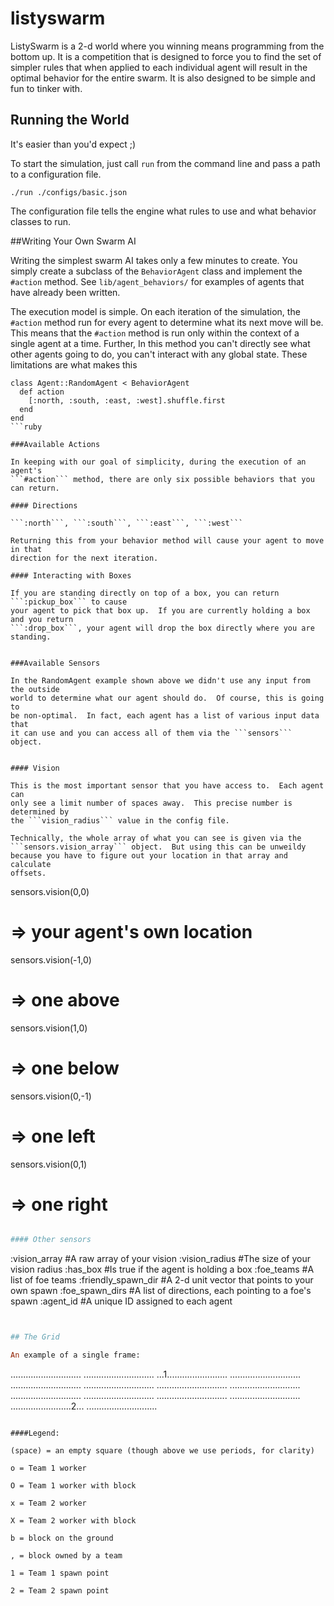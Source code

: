 listyswarm
==========

ListySwarm is a 2-d world where you winning means programming from the 
bottom up. It is a competition that is designed to force 
you to find the set of simpler rules that when applied to each individual
agent will result in the optimal behavior for the entire swarm.  It is also
designed to be simple and fun to tinker with.


## Running the World

It's easier than you'd expect ;)

To start the simulation, just call ```run``` from the command line and
pass a path to a configuration file.

```./run ./configs/basic.json```

The configuration file tells the engine what rules to use and what behavior
classes to run.


##Writing Your Own Swarm AI

Writing the simplest swarm AI takes only a few minutes to create.  You simply
create a subclass of the ```BehaviorAgent``` class and implement the ```#action```
method.  See ```lib/agent_behaviors/``` for examples of agents that have already
been written.

The execution model is simple.  On each iteration of the simulation, the ```#action```
method run for every agent to determine what its next move will be.  This means that
the ```#action``` method is run only within the context of a single agent at a time.
Further, In this method you can't directly see what other agents going to do, you can't interact 
with any global state.  These limitations are what makes this 


```
class Agent::RandomAgent < BehaviorAgent
  def action
    [:north, :south, :east, :west].shuffle.first
  end
end
```ruby

###Available Actions

In keeping with our goal of simplicity, during the execution of an agent's 
```#action``` method, there are only six possible behaviors that you can return.

#### Directions

```:north```, ```:south```, ```:east```, ```:west```

Returning this from your behavior method will cause your agent to move in that
direction for the next iteration.

#### Interacting with Boxes

If you are standing directly on top of a box, you can return ```:pickup_box``` to cause
your agent to pick that box up.  If you are currently holding a box and you return 
```:drop_box```, your agent will drop the box directly where you are standing.


###Available Sensors

In the RandomAgent example shown above we didn't use any input from the outside 
world to determine what our agent should do.  Of course, this is going to
be non-optimal.  In fact, each agent has a list of various input data that 
it can use and you can access all of them via the ```sensors``` object.


#### Vision

This is the most important sensor that you have access to.  Each agent can 
only see a limit number of spaces away.  This precise number is determined by
the ```vision_radius``` value in the config file.

Technically, the whole array of what you can see is given via the 
```sensors.vision_array``` object.  But using this can be unweildy
because you have to figure out your location in that array and calculate
offsets.  

```

sensors.vision(0,0) 
# =>  your agent's own location

sensors.vision(-1,0)
# => one above

sensors.vision(1,0)
# => one below 

sensors.vision(0,-1)
# => one left

sensors.vision(0,1)
# => one right 
```ruby

#### Other sensors

```
:vision_array #A raw array of your vision
:vision_radius #The size of your vision radius
:has_box #Is true if the agent is holding a box
:foe_teams #A list of foe teams
:friendly_spawn_dir #A 2-d unit vector that points to your own spawn
:foe_spawn_dirs #A list of directions, each pointing to a foe's spawn
:agent_id  #A unique ID assigned to each agent
```ruby


## The Grid

An example of a single frame:
```
............................
............................
...1........................
............................
............................
............................
............................
............................
............................
............................
............................
............................
........................2...
............................
```

####Legend:

(space) = an empty square (though above we use periods, for clarity)

o = Team 1 worker

O = Team 1 worker with block

x = Team 2 worker

X = Team 2 worker with block

b = block on the ground

, = block owned by a team

1 = Team 1 spawn point

2 = Team 2 spawn point
